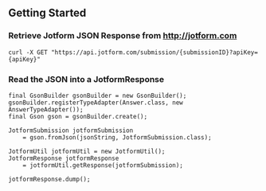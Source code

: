 
## Getting Started ##



### Retrieve Jotform JSON Response from http://jotform.com ###
```
curl -X GET "https://api.jotform.com/submission/{submissionID}?apiKey={apiKey}"
```

### Read the JSON into a JotformResponse ###

```
final GsonBuilder gsonBuilder = new GsonBuilder();
gsonBuilder.registerTypeAdapter(Answer.class, new AnswerTypeAdapter());
final Gson gson = gsonBuilder.create();

JotformSubmission jotformSubmission
    = gson.fromJson(jsonString, JotformSubmission.class);

JotformUtil jotformUtil = new JotformUtil();
JotformResponse jotformResponse 
    = jotformUtil.getResponse(jotformSubmission);
            
jotformResponse.dump();
```
